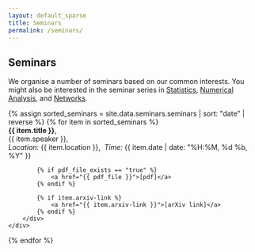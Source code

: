 ```yaml
---
layout: default_sparse
title: Seminars
permalink: /seminars/
---
```


## Seminars

We organise a number of seminars based on our common interests. You might also be interested in the seminar series in [Statistics](https:\\people.bath.ac.uk\kmph20\seminars.html), [Numerical Analysis](http:\\people.bath.ac.uk\sg968\NAseminars\naseminar.html), and [Networks](href="https:\\people.bath.ac.uk\ma3tcr\cncb_calendar.html).

<div class="container">
{% assign sorted_seminars = site.data.seminars.seminars | sort: "date" | reverse %}
{% for item in sorted_seminars %}
	<div class="row align-items-center shadow-sm p-1 mb-3 bg-light rounded border border-light">
		<!--<div class="col-md-3 col-xl-2 d-none d-md-block">
			{% if item.id > "" %}
				{% capture custom_image_file %}{{ site.baseurl }}/assets/images/papers/icons/{{ item.id }}.png{% endcapture %}
				{% capture custom_image_file_exists %}{% file_exists {{ custom_image_file }} %}{% endcapture %}
				{% if custom_image_file_exists == "true" %}
					{% assign image_file = custom_image_file %}
				{% else %}
					{% capture image_file %}{{ site.baseurl }}/assets/images/papers/icons/{{ item.id }}_pages.png{% endcapture %}
				{% endif %}
				{% if pdf_file_exists == "true" %}<a href="{{ pdf_file }}">{% endif %}
					<img src="{{ image_file }}" class="img-fluid" alt="{{ item.id }}" style="width:100%">
				{% if pdf_file_exists == "true" %}</a>{% endif %}
			{% endif %}
		</div>-->
		<div class="col-xs-12">
			<b>{{ item.title }}</b>, <br class="d-none d-lg-block" />
			{{ item.speaker }}, <br class="d-xs-block d-lg-block" />
			<i>Location:</i> {{ item.location }},&nbsp;&nbsp;<i>Time:</i> {{ item.date | date: "%H:%M, %d %b, %Y" }}<br />

			{% if pdf_file_exists == "true" %}
				<a href="{{ pdf_file }}">[pdf]</a> 
			{% endif %}

			{% if item.arxiv-link %}
				<a href="{{ item.arxiv-link }}">[arXiv link]</a> 
			{% endif %}
		</div>
	</div>
{% endfor %}
</div>